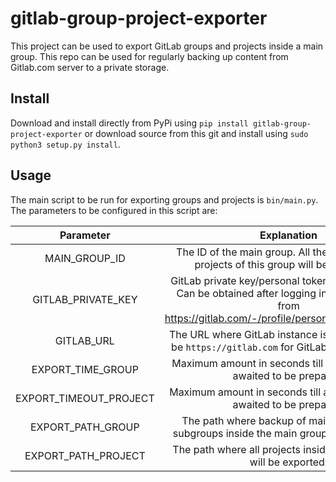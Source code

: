 # gitlab-group-project-exporter

This project can be used to export GitLab groups and projects inside a main group. This repo can be used for regularly backing up content from Gitlab.com server to a private storage.

## Install

Download and install directly from PyPi using ```pip install gitlab-group-project-exporter``` or download source from this git and install using ```sudo python3 setup.py install```.

## Usage

The main script to be run for exporting groups and projects is ```bin/main.py```. The parameters to be configured in this script are:

| Parameter | Explanation |
| :---: | :---: |
| MAIN_GROUP_ID | The ID of the main group. All the subgroups and projects of this group will be backed up. |
| GITLAB_PRIVATE_KEY | GitLab private key/personal token with api access. Can be obtained after logging into your account from https://gitlab.com/-/profile/personal_access_tokens. |
| GITLAB_URL | The URL where GitLab instance is installed. Should be ```https://gitlab.com``` for GitLab.com installation. |
| EXPORT_TIME_GROUP | Maximum amount in seconds till a group export is awaited to be prepared. |
| EXPORT_TIMEOUT_PROJECT | Maximum amount in seconds till a project export is awaited to be prepared. |
| EXPORT_PATH_GROUP | The path where backup of main group and all subgroups inside the main group will be expored. |
| EXPORT_PATH_PROJECT | The path where all projects inside the main group will be exported. |

